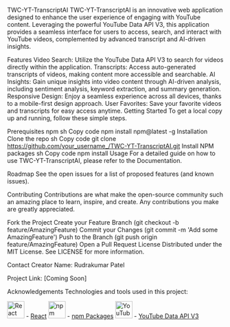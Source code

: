 TWC-YT-TranscriptAI
TWC-YT-TranscriptAI is an innovative web application designed to enhance the user experience of engaging with YouTube content. Leveraging the powerful YouTube Data API V3, this application provides a seamless interface for users to access, search, and interact with YouTube videos, complemented by advanced transcript and AI-driven insights.

Features
Video Search: Utilize the YouTube Data API V3 to search for videos directly within the application.
Transcripts: Access auto-generated transcripts of videos, making content more accessible and searchable.
AI Insights: Gain unique insights into video content through AI-driven analysis, including sentiment analysis, keyword extraction, and summary generation.
Responsive Design: Enjoy a seamless experience across all devices, thanks to a mobile-first design approach.
User Favorites: Save your favorite videos and transcripts for easy access anytime.
Getting Started
To get a local copy up and running, follow these simple steps.

Prerequisites
npm
sh
Copy code
npm install npm@latest -g
Installation
Clone the repo
sh
Copy code
git clone https://github.com/your_username_/TWC-YT-TranscriptAI.git
Install NPM packages
sh
Copy code
npm install
Usage
For a detailed guide on how to use TWC-YT-TranscriptAI, please refer to the Documentation.

Roadmap
See the open issues for a list of proposed features (and known issues).

Contributing
Contributions are what make the open-source community such an amazing place to learn, inspire, and create. Any contributions you make are greatly appreciated.

Fork the Project
Create your Feature Branch (git checkout -b feature/AmazingFeature)
Commit your Changes (git commit -m 'Add some AmazingFeature')
Push to the Branch (git push origin feature/AmazingFeature)
Open a Pull Request
License
Distributed under the MIT License. See LICENSE for more information.

Contact
Creator Name: Rudrakumar Patel

Project Link: [Coming Soon]

Acknowledgements
Technologies and tools used in this project:

<p>
  <img src="https://placeholder.url/react_logo.png" alt="React" width="40" height="40"/> - <a href="https://reactjs.org/">React</a>
  <img src="https://placeholder.url/npm_logo.png" alt="npm" width="40" height="40"/> - <a href="https://www.npmjs.com/">npm Packages</a>
  <img src="https://placeholder.url/youtube_data_api_v3_logo.png" alt="YouTube Data API V3" width="40" height="40"/> - <a href="https://developers.google.com/youtube/v3">YouTube Data API V3</a>
</p>
